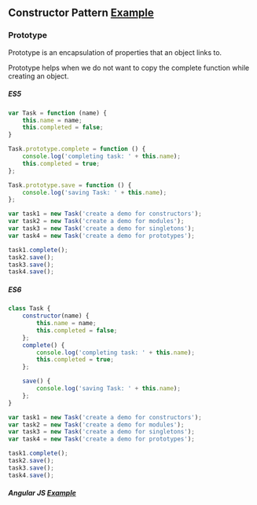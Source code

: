 ## Constructor Pattern [Example](https://plnkr.co/edit/J7FnTxYZgM5ZmJjfEbIe?p=preview)

### Prototype
Prototype is an encapsulation of properties that an object links to.

Prototype helps when we do not want to copy the complete function while creating an object.

##### ES5 

``` js
var Task = function (name) {
    this.name = name;
    this.completed = false;
}

Task.prototype.complete = function () {
    console.log('completing task: ' + this.name);
    this.completed = true;
};

Task.prototype.save = function () {
    console.log('saving Task: ' + this.name);
};

var task1 = new Task('create a demo for constructors');
var task2 = new Task('create a demo for modules');
var task3 = new Task('create a demo for singletons');
var task4 = new Task('create a demo for prototypes');

task1.complete();
task2.save();
task3.save();
task4.save();
```

##### ES6
``` js
class Task {
    constructor(name) {
        this.name = name;
        this.completed = false;
    };
    complete() {
        console.log('completing task: ' + this.name);
        this.completed = true;
    };

    save() {
        console.log('saving Task: ' + this.name);
    };
}

var task1 = new Task('create a demo for constructors');
var task2 = new Task('create a demo for modules');
var task3 = new Task('create a demo for singletons');
var task4 = new Task('create a demo for prototypes');

task1.complete();
task2.save();
task3.save();
task4.save();
```

##### Angular JS [Example](https://plnkr.co/edit/0T66o4wFBVNc5JtVnaPZ?p=preview)
